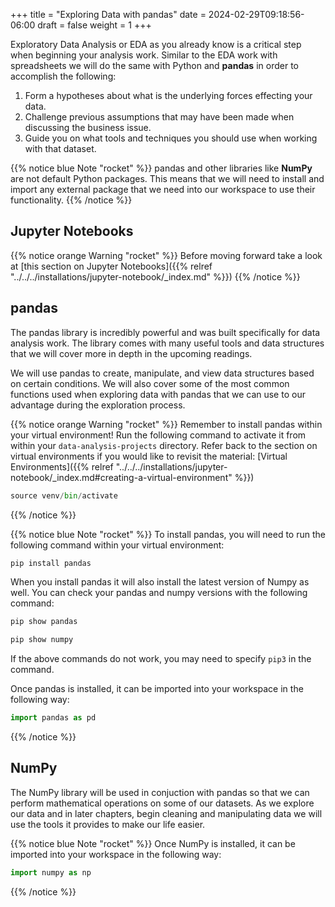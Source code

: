 +++
title = "Exploring Data with pandas"
date = 2024-02-29T09:18:56-06:00
draft = false
weight = 1
+++

Exploratory Data Analysis or EDA as you already know is a critical step when beginning your analysis work. Similar to the EDA work with spreadsheets we will do the same with Python and **pandas** in order to accomplish the following:

1. Form a hypotheses about what is the underlying forces effecting your data.
1. Challenge previous assumptions that may have been made when discussing the business issue.
1. Guide you on what tools and techniques you should use when working with that dataset.

{{% notice blue Note "rocket" %}}
pandas and other libraries like **NumPy** are not default Python packages. This means that we will need to install and import any external package that we need into our workspace to use their functionality.
{{% /notice %}}

## Jupyter Notebooks

{{% notice orange Warning "rocket" %}}
Before moving forward take a look at [this section on Jupyter Notebooks]({{% relref "../../../installations/jupyter-notebook/_index.md" %}})
{{% /notice %}}

## pandas

The pandas library is incredibly powerful and was built specifically for data analysis work. The library comes with many useful tools and data structures that we will cover more in depth in the upcoming readings.

We will use pandas to create, manipulate, and view data structures based on certain conditions. We will also cover some of the most common functions used when exploring data with pandas that we can use to our advantage during the exploration process.

{{% notice orange Warning "rocket" %}}
Remember to install pandas within your virtual environment! Run the following command to activate it from within your `data-analysis-projects` directory. Refer back to the section on virtual environments if you would like to revisit the material: [Virtual Environments]({{% relref "../../../installations/jupyter-notebook/_index.md#creating-a-virtual-environment" %}})

```python
source venv/bin/activate
```
{{% /notice %}}

{{% notice blue Note "rocket" %}}
To install pandas, you will need to run the following command within your virtual environment:

```python
pip install pandas
```

When you install pandas it will also install the latest version of Numpy as well. You can check your pandas and numpy versions with the following command:

```python
pip show pandas
```

```python
pip show numpy
```

If the above commands do not work, you may need to specify `pip3` in the command.

Once pandas is installed, it can be imported into your workspace in the following way:

```python
import pandas as pd
```
{{% /notice %}}

## NumPy

The NumPy library will be used in conjuction with pandas so that we can perform mathematical operations on some of our datasets. As we explore our data and in later chapters, begin cleaning and manipulating data we will use the tools it provides to make our life easier.

{{% notice blue Note "rocket" %}}
Once NumPy is installed, it can be imported into your workspace in the following way:

```python
import numpy as np
```
{{% /notice %}}
